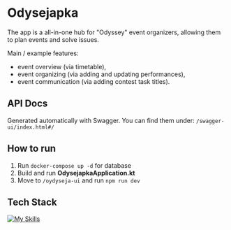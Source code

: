 # Odysejapka

The app is a all-in-one hub for "Odyssey" event organizers, allowing them to plan events and solve issues.

Main / example features:
- event overview (via timetable),
- event organizing (via adding and updating performances),
- event communication (via adding contest task titles).

## API Docs

Generated automatically with Swagger. You can find them under:
``/swagger-ui/index.html#/``

## How to run

1. Run `docker-compose up -d` for database
2. Build and run **OdysejapkaApplication.kt**
3. Move to `/oydyseja-ui` and run `npm run dev`

## Tech Stack

[![My Skills](https://skillicons.dev/icons?i=svelte,javascript,typescript,docker,kotlin,tailwind,java,gradle,postgres&theme=dark)](https://skillicons.dev)
